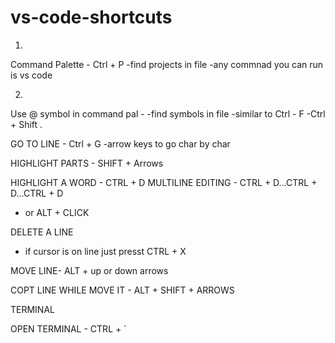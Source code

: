 # vs-code-shortcuts

1.
Command Palette - Ctrl + P
-find projects in file 
-any commnad you can run is vs code 

2. 
Use @ symbol in command pal - 
-find symbols in file 
-similar to Ctrl - F
-Ctrl + Shift . 


GO TO LINE - Ctrl + G
-arrow keys to go char by char

HIGHLIGHT PARTS - SHIFT + Arrows

HIGHLIGHT A WORD - CTRL + D
MULTILINE EDITING - CTRL + D...CTRL + D...CTRL + D
- or ALT + CLICK


DELETE A LINE 
- if cursor is on line just presst CTRL + X

MOVE LINE- ALT + up or down arrows 

COPT LINE WHILE MOVE IT - ALT + SHIFT + ARROWS



TERMINAL

OPEN TERMINAL - CTRL + `
